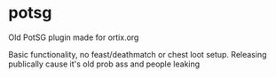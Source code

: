 # potsg
Old PotSG plugin made for ortix.org

Basic functionality, no feast/deathmatch or chest loot setup.
Releasing publically cause it's old prob ass and people leaking
